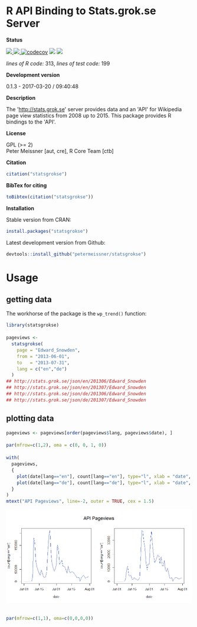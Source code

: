 
<!-- README.md is generated from README.Rmd. Please edit that file -->
R API Binding to Stats.grok.se Server
=====================================

**Status**

<a href="https://travis-ci.org/petermeissner/statsgrokse"> <img src="https://api.travis-ci.org/petermeissner/statsgrokse.svg?branch=master"> <a/> <a href="https://cran.r-project.org/package=statsgrokse"> <img src="http://www.r-pkg.org/badges/version/statsgrokse"> </a> [![codecov](https://codecov.io/gh/petermeissner/statsgrokse/branch/master/graph/badge.svg)](https://codecov.io/gh/petermeissner/statsgrokse/tree/master/R) <img src="http://cranlogs.r-pkg.org/badges/grand-total/statsgrokse"> <img src="http://cranlogs.r-pkg.org/badges/statsgrokse">

*lines of R code:* 313, *lines of test code:* 199

**Development version**

0.1.3 - 2017-03-20 / 09:40:48

**Description**

The '<http://stats.grok.se>' server provides data and an 'API' for Wikipedia page view statistics from 2008 up to 2015. This package provides R bindings to the 'API'.

**License**

GPL (&gt;= 2) <br>Peter Meissner \[aut, cre\], R Core Team \[ctb\]

**Citation**

``` r
citation("statsgrokse")
```

**BibTex for citing**

``` r
toBibtex(citation("statsgrokse"))
```

**Installation**

Stable version from CRAN:

``` r
install.packages("statsgrokse")
```

Latest development version from Github:

``` r
devtools::install_github("petermeissner/statsgrokse")
```

Usage
=====

getting data
------------

The workhorse of the package is the `wp_trend()` function:

``` r
library(statsgrokse)

pageviews <-   
  statsgrokse(
    page = "Edward_Snowden", 
    from = "2013-06-01", 
    to   = "2013-07-31", 
    lang = c("en","de")
  )
## http://stats.grok.se/json/en/201306/Edward_Snowden
## http://stats.grok.se/json/en/201307/Edward_Snowden
## http://stats.grok.se/json/de/201306/Edward_Snowden
## http://stats.grok.se/json/de/201307/Edward_Snowden
```

plotting data
-------------

``` r
pageviews <- pageviews[order(pageviews$lang, pageviews$date), ]

par(mfrow=c(1,2), oma = c(0, 0, 1, 0))

with(
  pageviews,
  {
    plot(date[lang=="en"], count[lang=="en"], type="l", xlab = "date", col="#183691")
    plot(date[lang=="de"], count[lang=="de"], type="l", xlab = "date", col="#183691")
  }
)
mtext("API Pageviews", line=-2, outer = TRUE, cex = 1.5)
```

![](README-unnamed-chunk-14-1.png)

``` r

par(mfrow=c(1,1), oma=c(0,0,0,0))
```

